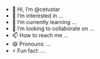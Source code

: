 - 👋 Hi, I’m @cetustar
- 👀 I’m interested in ...
- 🌱 I’m currently learning ...
- 💞️ I’m looking to collaborate on ...
- 📫 How to reach me ...
- 😄 Pronouns: ...
- ⚡ Fun fact: ...

<!---
cetustar/cetustar is a ✨ special ✨ repository because its `README.md` (this file) appears on your GitHub profile.
You can click the Preview link to take a look at your changes.
--->
